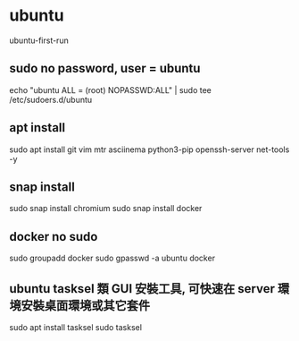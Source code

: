 # ubuntu
ubuntu-first-run

## sudo no password, user = ubuntu
echo "ubuntu ALL = (root) NOPASSWD:ALL" | sudo tee /etc/sudoers.d/ubuntu

## apt install
sudo apt install git vim mtr asciinema python3-pip openssh-server net-tools -y

## snap install
sudo snap install chromium
sudo snap install docker

## docker no sudo
sudo groupadd docker
sudo gpasswd -a ubuntu docker

## ubuntu tasksel 類 GUI 安裝工具, 可快速在 server 環境安裝桌面環境或其它套件
sudo apt install tasksel
sudo tasksel
